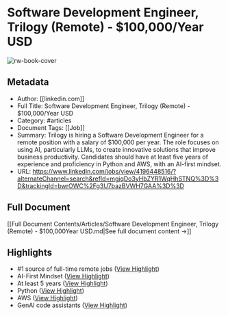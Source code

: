 # Software Development Engineer, Trilogy (Remote) - $100,000/Year USD

![rw-book-cover](https://static.licdn.com/scds/common/u/images/email/artdeco/logos/96/linkedin-bug-color.png)

## Metadata
- Author: [[linkedin.com]]
- Full Title: Software Development Engineer, Trilogy (Remote) - $100,000/Year USD
- Category: #articles
- Document Tags: [[Job]] 
- Summary: Trilogy is hiring a Software Development Engineer for a remote position with a salary of $100,000 per year. The role focuses on using AI, particularly LLMs, to create innovative solutions that improve business productivity. Candidates should have at least five years of experience and proficiency in Python and AWS, with an AI-first mindset.
- URL: https://www.linkedin.com/jobs/view/4196448516/?alternateChannel=search&refId=mgjqDo3yHbZYR1WqHhSTNQ%3D%3D&trackingId=bwrOWC%2Fg3U7bazBVWH7GAA%3D%3D

## Full Document
[[Full Document Contents/Articles/Software Development Engineer, Trilogy (Remote) - $100,000Year USD.md|See full document content →]]

## Highlights
- #1 source of full-time remote jobs ([View Highlight](https://read.readwise.io/read/01jr9sqyc3eqb95ah971ry64qd))
- AI-First Mindset ([View Highlight](https://read.readwise.io/read/01jr9ssep5sjc3011jte2gqgq3))
- At least 5 years ([View Highlight](https://read.readwise.io/read/01jr9ssrvgb5gta2httmtpdjkz))
- Python ([View Highlight](https://read.readwise.io/read/01jr9st071vxy40wk3fjf7h1s0))
- AWS ([View Highlight](https://read.readwise.io/read/01jr9ssyrtje9k0sd7wrqf3ppe))
- GenAI code assistants ([View Highlight](https://read.readwise.io/read/01jr9st7djktswczjrcgf0tvhv))
